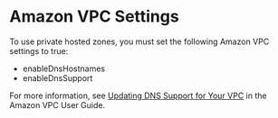 # Amazon VPC Settings

To use private hosted zones, you must set the following Amazon VPC settings to true:

* enableDnsHostnames
* enableDnsSupport

For more information, see [Updating DNS Support for Your VPC](http://docs.aws.amazon.com/AmazonVPC/latest/UserGuide/vpc-dns.html#vpc-dns-updating) in the Amazon VPC User Guide.